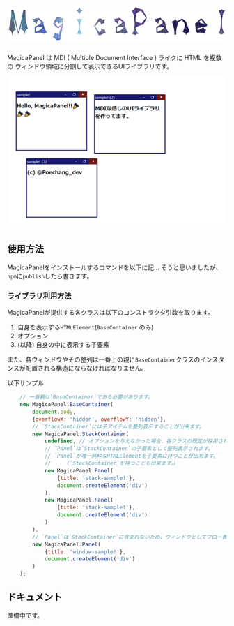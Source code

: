 ![MagicaPanel](attachment/logo.png)
===

MagicaPanel は MDI ( Multiple Document Interface ) ライクに HTML を複数の ウィンドウ領域に分割して表示できるUIライブラリです。

![サンプル](attachment/sample.gif)

使用方法
---

MagicaPanelをインストールするコマンドを以下に記...
そうと思いましたが、`npm`に`publish`したら書きます。

### ライブラリ利用方法 ###

MagicaPanelが提供する各クラスは以下のコンストラクタ引数を取ります。

1. 自身を表示する`HTMLElement`(`BaseContainer` のみ)
2. オプション
3. (以降) 自身の中に表示する子要素

また、各ウィンドウやその整列は一番上の親に`BaseContainer`クラスのインスタンスが配置される構造にならなければなりません。

以下サンプル

```javascript
    // 一番親は`BaseContainer`である必要があります。
    new MagicaPanel.BaseContainer(
        document.body,
        {overflowX: 'hidden', overflowY: 'hidden'},
        // `StackContainer`には子アイテムを整列表示することが出来ます。
        new MagicaPanel.StackContainer(
            undefined, // オプションを与えなかった場合、各クラスの既定が採用されます。
            // `Panel`は`StackContainer`の子要素として整列表示されます。
            // `Panel`が唯一純粋なHTMLElementを子要素に持つことが出来ます。
            //     (`StackContainer`を持つことも出来ます。)
            new MagicaPanel.Panel(
                {title: 'stack-sample!'},
                document.createElement('div')
            ),
            new MagicaPanel.Panel(
                {title: 'stack-sample!'},
                document.createElement('div')
            )
        ),
        // `Panel`は`StackContainer`に含まれないため、ウィンドウとしてフロー表示されます。
        new MagicaPanel.Panel(
            {title: 'window-sample!'},
            document.createElement('div')
        )
    );
```

ドキュメント
---
準備中です。
